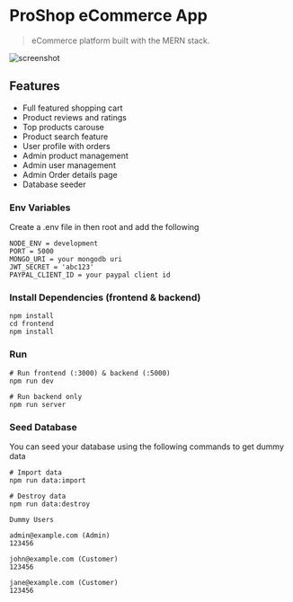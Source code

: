 # ProShop eCommerce App

> eCommerce platform built with the MERN stack.

![screenshot](https://github.com/bradtraversy/proshop_mern/blob/master/uploads/Screen%20Shot%202020-09-29%20at%205.50.52%20PM.png)

## Features

- Full featured shopping cart
- Product reviews and ratings
- Top products carouse
- Product search feature
- User profile with orders
- Admin product management
- Admin user management
- Admin Order details page
- Database seeder 


### Env Variables

Create a .env file in then root and add the following

```
NODE_ENV = development
PORT = 5000
MONGO_URI = your mongodb uri
JWT_SECRET = 'abc123'
PAYPAL_CLIENT_ID = your paypal client id
```

### Install Dependencies (frontend & backend)

```
npm install
cd frontend
npm install
```

### Run

```
# Run frontend (:3000) & backend (:5000)
npm run dev

# Run backend only
npm run server
```

### Seed Database

You can seed your database using the following commands to get dummy data

```
# Import data
npm run data:import

# Destroy data
npm run data:destroy
```

```
Dummy Users

admin@example.com (Admin)
123456

john@example.com (Customer)
123456

jane@example.com (Customer)
123456
```
